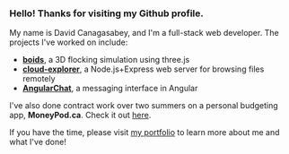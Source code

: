 ### Hello! Thanks for visiting my Github profile.
My name is David Canagasabey, and I'm a full-stack web developer. The projects I've worked on include:
* **[boids](https://github.com/dtcan/boids)**, a 3D flocking simulation using three.js
* **[cloud-explorer](https://github.com/dtcan/cloud-explorer)**, a Node.js+Express web server for browsing files remotely
* **[AngularChat](https://github.com/dtcan/angular-chat)**, a messaging interface in Angular

I've also done contract work over two summers on a personal budgeting app, **MoneyPod.ca**. Check it out [here](https://moneypod.ca).

If you have the time, please visit [my portfolio](https://dtcan.dev) to learn more about me and what I've done!
